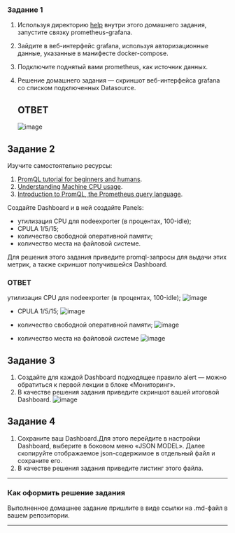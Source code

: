 
### Задание 1

1. Используя директорию [help](./help) внутри этого домашнего задания, запустите связку prometheus-grafana.
1. Зайдите в веб-интерфейс grafana, используя авторизационные данные, указанные в манифесте docker-compose.
1. Подключите поднятый вами prometheus, как источник данных.
1. Решение домашнего задания — скриншот веб-интерфейса grafana со списком подключенных Datasource.

   ## ОТВЕТ
   ![image](https://github.com/goddim/HW_netology_main/assets/132663924/012d0696-62ea-4aeb-9242-7503912f1f79)

## Задание 2

Изучите самостоятельно ресурсы:

1. [PromQL tutorial for beginners and humans](https://valyala.medium.com/promql-tutorial-for-beginners-9ab455142085).
1. [Understanding Machine CPU usage](https://www.robustperception.io/understanding-machine-cpu-usage).
1. [Introduction to PromQL, the Prometheus query language](https://grafana.com/blog/2020/02/04/introduction-to-promql-the-prometheus-query-language/).

Создайте Dashboard и в ней создайте Panels:

- утилизация CPU для nodeexporter (в процентах, 100-idle);
- CPULA 1/5/15;
- количество свободной оперативной памяти;
- количество места на файловой системе.

Для решения этого задания приведите promql-запросы для выдачи этих метрик, а также скриншот получившейся Dashboard.
### ОТВЕТ

 утилизация CPU для nodeexporter (в процентах, 100-idle);
![image](https://github.com/goddim/HW_netology_main/assets/132663924/fad383ab-c129-45c3-a33e-82662263374c)

- CPULA 1/5/15;
![image](https://github.com/goddim/HW_netology_main/assets/132663924/b136c27a-7f12-4f07-8cd7-2e0c29863147)

- количество свободной оперативной памяти;
![image](https://github.com/goddim/HW_netology_main/assets/132663924/64fd5b96-dc22-429a-88b0-8819dcd6390a)

- количество места на файловой системе
  ![image](https://github.com/goddim/HW_netology_main/assets/132663924/ff5dc40d-d03c-4cd3-a6e2-de192a3c06e8)

## Задание 3

1. Создайте для каждой Dashboard подходящее правило alert — можно обратиться к первой лекции в блоке «Мониторинг».
1. В качестве решения задания приведите скриншот вашей итоговой Dashboard.
![image](https://github.com/goddim/HW_netology_main/assets/132663924/4273ea0b-dac6-41dc-a746-93b31b7bea6e)

## Задание 4

1. Сохраните ваш Dashboard.Для этого перейдите в настройки Dashboard, выберите в боковом меню «JSON MODEL». Далее скопируйте отображаемое json-содержимое в отдельный файл и сохраните его.
1. В качестве решения задания приведите листинг этого файла.

---

### Как оформить решение задания

Выполненное домашнее задание пришлите в виде ссылки на .md-файл в вашем репозитории.

---
